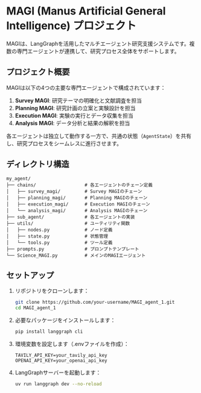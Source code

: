 # MAGI (Manus Artificial General Intelligence) プロジェクト

MAGIは、LangGraphを活用したマルチエージェント研究支援システムです。複数の専門エージェントが連携して、研究プロセス全体をサポートします。

## プロジェクト概要

MAGIは以下の4つの主要な専門エージェントで構成されています：

1. **Survey MAGI**: 研究テーマの明確化と文献調査を担当
2. **Planning MAGI**: 研究計画の立案と実験設計を担当
3. **Execution MAGI**: 実験の実行とデータ収集を担当
4. **Analysis MAGI**: データ分析と結果の解釈を担当

各エージェントは独立して動作する一方で、共通の状態（`AgentState`）を共有し、研究プロセスをシームレスに進行させます。

## ディレクトリ構造

```
my_agent/
├── chains/                  # 各エージェントのチェーン定義
│   ├── survey_magi/         # Survey MAGIのチェーン
│   ├── planning_magi/       # Planning MAGIのチェーン
│   ├── execution_magi/      # Execution MAGIのチェーン
│   └── analysis_magi/       # Analysis MAGIのチェーン
├── sub_agent/               # 各エージェントの実装
├── utils/                   # ユーティリティ関数
│   ├── nodes.py             # ノード定義
│   ├── state.py             # 状態管理
│   └── tools.py             # ツール定義
├── prompts.py               # プロンプトテンプレート
└── Science_MAGI.py          # メインのMAGIエージェント
```

## セットアップ

1. リポジトリをクローンします：
   ```bash
   git clone https://github.com/your-username/MAGI_agent_1.git
   cd MAGI_agent_1
   ```

2. 必要なパッケージをインストールします：
   ```bash
   pip install langgraph cli
   ```

3. 環境変数を設定します（.envファイルを作成）：
   ```
   TAVILY_API_KEY=your_tavily_api_key
   OPENAI_API_KEY=your_openai_api_key
   ```
4. LangGraphサーバーを起動します：
   ```bash
   uv run langgraph dev --no-reload
   ```